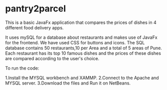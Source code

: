 # pantry2parcel
This is a basic JavaFx application that compares the prices of dishes in 4 different food delivery apps.

It uses mySQL for a database about restaurants and makes use of JavaFx for the frontend.
We have used CSS for buttons and icons.
The SQL database contains 50 restaurants,10 per Area and a total of 5 areas of Pune.
Each restaurant has its top 10 famous dishes and the prices of these dishes are compared according to the user's choice.

To run the code:

1.Install the MYSQL workbench and XAMMP.
2.Connect to the Apache and MYSQL server.
3.Download the files and Run it on NetBeans.

